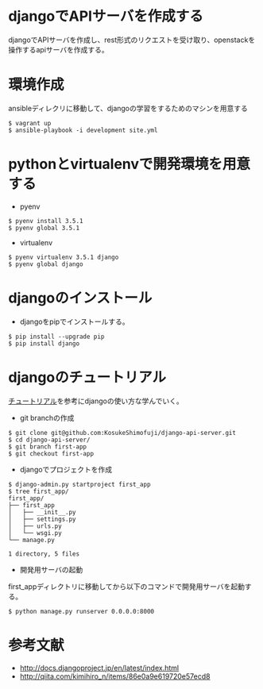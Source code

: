 # djangoでAPIサーバを作成する

djangoでAPIサーバを作成し、rest形式のリクエストを受け取り、openstackを操作するapiサーバを作成する。

# 環境作成

ansibleディレクリに移動して、djangoの学習をするためのマシンを用意する

```
$ vagrant up
$ ansible-playbook -i development site.yml
```

# pythonとvirtualenvで開発環境を用意する

 * pyenv

```
$ pyenv install 3.5.1
$ pyenv global 3.5.1
```

 * virtualenv

```
$ pyenv virtualenv 3.5.1 django 
$ pyenv global django
```

# djangoのインストール

 * djangoをpipでインストールする。

```
$ pip install --upgrade pip
$ pip install django
```

# djangoのチュートリアル

[チュートリアル](http://docs.djangoproject.jp/en/latest/intro/tutorial01.html)を参考にdjangoの使い方な学んでいく。

 * git branchの作成

```
$ git clone git@github.com:KosukeShimofuji/django-api-server.git
$ cd django-api-server/
$ git branch first-app
$ git checkout first-app
```

 * djangoでプロジェクトを作成

```
$ django-admin.py startproject first_app
$ tree first_app/
first_app/
├── first_app
│   ├── __init__.py
│   ├── settings.py
│   ├── urls.py
│   └── wsgi.py
└── manage.py

1 directory, 5 files
```

 * 開発用サーバの起動

first_appディレクトリに移動してから以下のコマンドで開発用サーバを起動する。

```
$ python manage.py runserver 0.0.0.0:8000
```

# 参考文献

 * http://docs.djangoproject.jp/en/latest/index.html
 * http://qiita.com/kimihiro_n/items/86e0a9e619720e57ecd8



